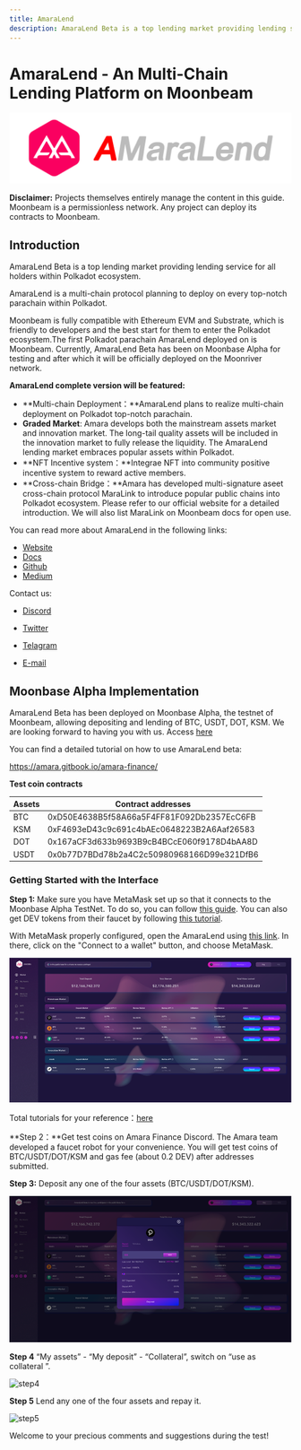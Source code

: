 ```yaml
---
title: AmaraLend
description: AmaraLend Beta is a top lending market providing lending service for all holders within Polkadot ecosystem.
---
```


# AmaraLend - An Multi-Chain Lending Platform on Moonbeam

![Amaralend Banner](../images/amaralend/dapps-amaralend-banner.png)

**Disclaimer:** Projects themselves entirely manage the content in this guide. Moonbeam is a permissionless network. Any project can deploy its contracts to Moonbeam.

## Introduction

AmaraLend Beta is a top lending market providing lending service for all holders within Polkadot ecosystem.

AmaraLend is a multi-chain protocol planning to deploy on every top-notch parachain within Polkadot.

Moonbeam is fully compatible with Ethereum EVM and Substrate, which is friendly to developers and the best start for them to enter the Polkadot ecosystem.The first Polkadot parachain AmaraLend deployed on is Moonbeam. Currently, AmaraLend Beta has been on Moonbase Alpha for testing and after which it will be officially deployed on the Moonriver network.

**AmaraLend complete version will be featured:**

- **Multi-chain Deployment：**AmaraLend plans to realize multi-chain deployment on Polkadot top-notch parachain.
- **Graded Market**: Amara develops both the mainstream assets market and innovation market. The long-tail quality assets will be included in the innovation market to fully release the liquidity. The AmaraLend lending market embraces popular assets within Polkadot.
- **NFT Incentive system：**Integrae NFT into community positive incentive system to reward active members.
- **Cross-chain Bridge：**Amara has developed multi-signature aseet cross-chain protocol MaraLink to introduce popular public chains into Polkadot ecosystem. Please refer to our official website for a detailed introduction. We will also list MaraLink on Moonbeam docs for open use.

You can read more about AmaraLend in the following links:

 - [Website](https://www.amara.link/)
 - [Docs](https://amara.gitbook.io/amara-finance/)
 - [Github](https://github.com/AmaraFinance)
 - [Medium](https://amara-finance.medium.com/)

Contact us:

 - [Discord](https://discord.com/invite/rhkyBmmCBf)

 - [Twitter](https://twitter.com/AmaraFinance)

 - [Telagram](https://twitter.com/AmaraFinance)

 - [E-mail](mailto:amarafinance37@gmail.com)

   

## Moonbase Alpha Implementation

AmaraLend Beta has been deployed on Moonbase Alpha, the testnet of Moonbeam, allowing depositing and lending of BTC, USDT, DOT, KSM. We are looking forward to having you with us. Access [here](https://lendtest.amara.link/)

You can find a detailed tutorial on how to use AmaraLend beta: 

https://amara.gitbook.io/amara-finance/

**Test coin contracts**

| Assets | Contract addresses                         |
| :----- | ------------------------------------------ |
| BTC    | 0xD50E4638B5f58A66a5F4FF81F092Db2357EcC6FB |
| KSM    | 0xF4693eD43c9c691c4bAEc0648223B2A6Aaf26583 |
| DOT    | 0x167aCF3d633b9693B9cB4BCcE060f9178D4bAA8D |
| USDT   | 0x0b77D7BDd78b2a4C2c50980968166D99e321DfB6 |



### Getting Started with the Interface

**Step 1:**  Make sure you have MetaMask set up so that it connects to the Moonbase Alpha TestNet. To do so, you can follow [this guide](/tokens/connect/metamask/). You can also get DEV tokens from their faucet by following [this tutorial](/builders/get-started/moonbase/#get-tokens/).

With MetaMask properly configured, open the AmaraLend using [this link](https://lendtest.amara.link/). In there, click on the "Connect to a wallet" button, and choose MetaMask.

![step1](../images/amaralend/dapps-amaralend-1.png)

Total tutorials for your reference：[here](https://amara.gitbook.io/amara-finance/amaralend-beta-campaign/untitled)

**Step 2：**Get test coins on Amara Finance Discord. The Amara team developed a faucet robot for your convenience. You will get test coins of BTC/USDT/DOT/KSM and gas fee (about 0.2 DEV) after addresses submitted.       

**Step 3:** Deposit any one of the four assets (BTC/USDT/DOT/KSM).

![step3](../images/amaralend/dapps-amaralend-2.png)

**Step 4** “My assets” - “My deposit” - “Collateral”, switch on “use as collateral ”.

![step4](/Users/hors.wei/moonbeam-project-directory/images/amaralend/dapps-amaralend-3.png)

**Step 5** Lend any one of the four assets and repay it.

![step5](/Users/hors.wei/moonbeam-project-directory/images/amaralend/dapps-amaralend-4.png)

Welcome to your precious comments and suggestions during the test! 

